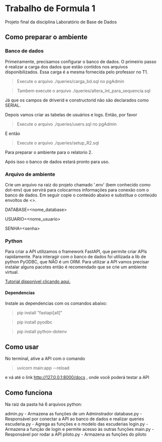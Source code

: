 # Trabalho de Formula 1
Projeto final da disciplina Laboratório de Base de Dados


## Como preparar o ambiente
### Banco de dados
 Primeiramente, precisamos configurar o banco de dados.
 O primeirio passo é realizar a carga dos dados que estão contidos nos arquivos disponibilizados. Essa carga é a mesma fornecida pelo professor no T1.
 > Execute o arquivo ./queries/carga_bd.sql no pgAdmin
 
 > Tambem execute o arquivo ./queries/altera_int_para_sequencia.sql
 
 Já que os campos de driverid e constructorid não são declarados como SERIAL.

Depois vamos criar as tabelas de usuários e logs. Então, por favor
 > Execute o arquivo ./queries/users.sql no pgAdmin

 E então 
 > Execute o arquivo ./queries/setup_R2.sql

 Para preparar o ambiente para o relatorio 2.

 Após isso o banco de dados estará pronto para uso.

### Arquivo de ambiente
Crie um arquivo na raiz do projeto chamado '.env' 
(bem conhecido como dot-env) que servirá para colocarmos informações para conexão com o banco de dados. Em seguir copie o conteúdo abaixo e substitua o conteúdo envoltos de <>.

DATABASE=\<nome_database>

USUARIO=\<nome_usuario>

SENHA=\<senha>

### Python
Para criar a API utilizamos o framework FastAPI, que permite criar APIs rapidamente. Para interagir com o banco de dados foi utilizada a lib de python PyODBC, que NÃO é um ORM. Para utilizar a API vamos precisar instalar alguns pacotes então é recomendado que se crie um ambiente virtual.

[Tutorial disponível clicando aqui.](https://www.treinaweb.com.br/blog/criando-ambientes-virtuais-para-projetos-python-com-o-virtualenv)

#### Dependencias
Instale as dependencias com os comandos abaixo:
>pip install "fastapi[all]"

>pip install pyodbc

>pip install python-dotenv

## Como usar
No terminal, ative a API com o comando
> uvicorn main:app --reload

e vá até o link http://127.0.0.1:8000/docs , onde você poderá testar a API

## Como funciona
Na raiz da pasta há 6 arquivos python:

admin.py - Armazena as funções de um Adminstrador
database.py - Responsável por conectar a API ao banco de dados e realizar queries
escuderia.py - Agrega as funções e o modelo das escuderias
login.py - Armazena a função de login e permite acesso às outras funções
main.py - Responsável por rodar a API
piloto.py - Armazena as funções do piloto


